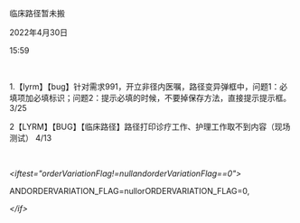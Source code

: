 临床路径暂未搬

2022年4月30日

15:59

 

1.【lyrm】【bug】针对需求991，开立非径内医嘱，路径变异弹框中，问题1：必填项加必填标识；问题2：提示必填的时候，不要掉保存方法，直接提示提示框。 3/25

2【LYRM】【BUG】【临床路径】路径打印诊疗工作、护理工作取不到内容（现场测试） 4/13

 

*\<*iftest=\"orderVariationFlag!=nullandorderVariationFlag==0\"*\>*

ANDORDERVARIATION_FLAG=nullorORDERVARIATION_FLAG=0,

*\</*if*\>*
